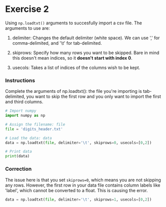 # Exercise 2
Using `np.loadtxt()` arguments to succesfully import a csv file. The arguments to use are:

1. delimiter: Changes the default delimiter (white space). We can use ',' for comma-delimited, and '\t' for tab-delimited.

2. skiprows: Specify how many rows you want to be skipped. Bare in mind this doesn't mean indices, so it **doesn't start with index 0**.

3. usecols: Takes a list of indices of the columns wish to be kept.

### Instructions
Complete the arguments of np.loadtxt(): the file you're importing is tab-delimited, you want to skip the first row and you only want to import the first and third columns.

```python
# Import numpy
import numpy as np

# Assign the filename: file
file = 'digits_header.txt'

# Load the data: data
data = np.loadtxt(file, delimiter='\t', skiprows=0, usecols=[0,2])

# Print data
print(data)

```

### Correction
The issue here is that you set `skiprows=0`, which means you are not skipping any rows. However, the first row in your data file contains column labels like 'label', which cannot be converted to a float. This is causing the error.

```python
data = np.loadtxt(file, delimiter='\t', skiprows=1, usecols=[0,2])
```

